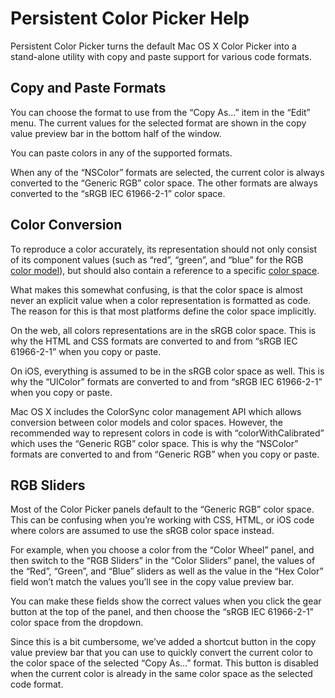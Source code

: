 # Persistent Color Picker Help

Persistent Color Picker turns the default Mac OS X Color Picker into a stand-alone utility with copy and paste support for various code formats.

## Copy and Paste Formats

You can choose the format to use from the “Copy As…” item in the “Edit” menu. The current values for the selected format are shown in the copy value preview bar in the bottom half of the window.

You can paste colors in any of the supported formats.

When any of the “NSColor” formats are selected, the current color is always converted to the “Generic RGB” color space. The other formats are always converted to the “sRGB IEC 61966-2-1” color space.

## Color Conversion

To reproduce a color accurately, its representation should not only consist of its component values (such as “red”, “green”, and “blue” for the RGB [color model](https://en.wikipedia.org/wiki/Color_model)), but should also contain a reference to a specific [color space](https://en.wikipedia.org/wiki/Color_space).

What makes this somewhat confusing, is that the color space is almost never an explicit value when a color representation is formatted as code. The reason for this is that most platforms define the color space implicitly.

On the web, all colors representations are in the sRGB color space. This is why the HTML and CSS formats are converted to and from “sRGB IEC 61966-2-1” when you copy or paste.

On iOS, everything is assumed to be in the sRGB color space as well. This is why the “UIColor” formats are converted to and from “sRGB IEC 61966-2-1” when you copy or paste.

Mac OS X includes the ColorSync color management API which allows conversion between color models and color spaces. However, the recommended way to represent colors in code is with “colorWithCalibrated” which uses the “Generic RGB” color space. This is why the “NSColor” formats are converted to and from “Generic RGB” when you copy or paste.

## RGB Sliders

Most of the Color Picker panels default to the “Generic RGB” color space. This can be confusing when you’re working with CSS, HTML, or iOS code where colors are assumed to use the sRGB color space instead.

For example, when you choose a color from the “Color Wheel” panel, and then switch to the “RGB Sliders” in the “Color Sliders” panel, the values of the “Red”, “Green”, and “Blue” sliders as well as the value in the “Hex Color” field won’t match the values you’ll see in the copy value preview bar. 

You can make these fields show the correct values when you click the gear button at the top of the panel, and then choose the “sRGB IEC 61966-2-1” color space from the dropdown.

Since this is a bit cumbersome, we’ve added a shortcut button in the copy value preview bar that you can use to quickly convert the current color to the color space of the selected “Copy As…” format. This button is disabled when the current color is already in the same color space as the selected code format.

